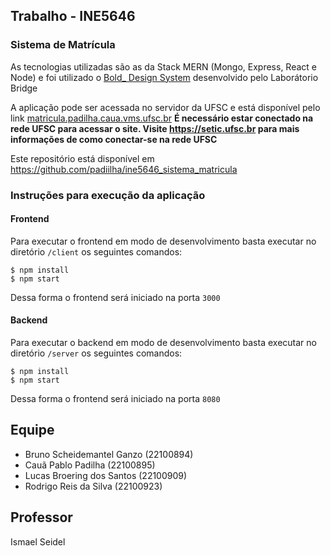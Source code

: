 ## Trabalho - INE5646

### Sistema de Matrícula

As tecnologias utilizadas são as da Stack MERN (Mongo, Express, React e Node) e foi utilizado o [Bold\_ Design System](https://bold.bridge.ufsc.br/) desenvolvido pelo Laborátorio Bridge

A aplicação pode ser acessada no servidor da UFSC e está disponível pelo link [matricula.padilha.caua.vms.ufsc.br](http://matricula.padilha.caua.vms.ufsc.br:3000/)
__É necessário estar conectado na rede UFSC para acessar o site. Visite https://setic.ufsc.br para mais informações de como conectar-se na rede UFSC__

Este repositório está disponível em https://github.com/padiilha/ine5646_sistema_matricula

### Instruções para execução da aplicação
#### Frontend
Para executar o frontend em modo de desenvolvimento basta executar no diretório `/client` os seguintes comandos:
```
$ npm install
$ npm start
```
Dessa forma o frontend será iniciado na porta `3000`

#### Backend
Para executar o backend em modo de desenvolvimento basta executar no diretório `/server` os seguintes comandos:
```
$ npm install
$ npm start
```
Dessa forma o frontend será iniciado na porta `8080`

## Equipe

- Bruno Scheidemantel Ganzo (22100894)
- Cauã Pablo Padilha (22100895)
- Lucas Broering dos Santos (22100909)
- Rodrigo Reis da Silva (22100923)

## Professor

Ismael Seidel
